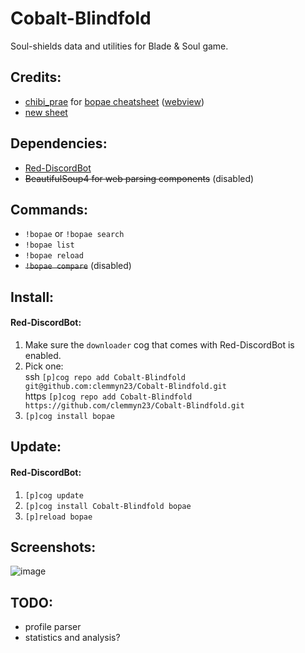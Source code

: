 # Cobalt-Blindfold
Soul-shields data and utilities for Blade & Soul game.  


## Credits:
* [chibi_prae](https://twitter.com/chibi_prae) for [bopae cheatsheet](https://docs.google.com/spreadsheets/d/1JOQK34BUTR_55XwnbJOk388gjokrtLZFdhi3vIwXjZc)
([webview](https://docs.google.com/spreadsheets/d/1JOQK34BUTR_55XwnbJOk388gjokrtLZFdhi3vIwXjZc/htmlview?sle=true#))
* [new sheet](https://docs.google.com/spreadsheets/d/1v0tY9qwTmQalLrD0FW2LkX2AJWqEKKSrBz5Ij4WvRXo/htmlview?sle=true#gid=0)


## Dependencies:  
* [Red-DiscordBot](https://github.com/Twentysix26/Red-DiscordBot)
* ~~BeautifulSoup4 for web parsing components~~ (disabled)


## Commands:
* `!bopae` or `!bopae search`
* `!bopae list`
* `!bopae reload`
* ~~`!bopae compare`~~ (disabled)


## Install:  
#### Red-DiscordBot:  
1. Make sure the `downloader` cog that comes with Red-DiscordBot is enabled.  
2. Pick one:  
ssh `[p]cog repo add Cobalt-Blindfold git@github.com:clemmyn23/Cobalt-Blindfold.git`  
https `[p]cog repo add Cobalt-Blindfold https://github.com/clemmyn23/Cobalt-Blindfold.git`
3. `[p]cog install bopae`


## Update:
#### Red-DiscordBot:
1. `[p]cog update`
2. `[p]cog install Cobalt-Blindfold bopae`
3. `[p]reload bopae`


## Screenshots:
![image](https://i.imgur.com/8kD8qOk.png)


## TODO:  
- profile parser
- statistics and analysis?
